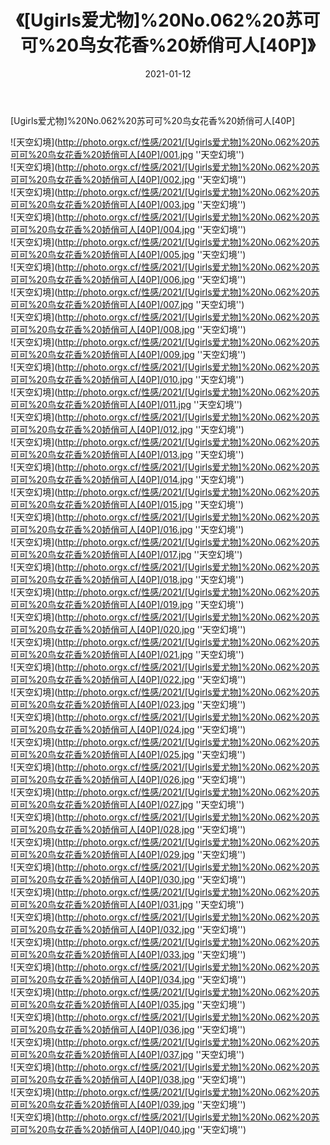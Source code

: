 ﻿---
layout: post
title: 《[Ugirls爱尤物]%20No.062%20苏可可%20鸟女花香%20娇俏可人[40P]》
date: 2021-01-12
img: http://photo.orgx.cf/性感/2021/[Ugirls爱尤物]%20No.062%20苏可可%20鸟女花香%20娇俏可人[40P]/000.jpg
tags: [美女,性感,泳衣]
---

[Ugirls爱尤物]%20No.062%20苏可可%20鸟女花香%20娇俏可人[40P]



![天空幻境](http://photo.orgx.cf/性感/2021/[Ugirls爱尤物]%20No.062%20苏可可%20鸟女花香%20娇俏可人[40P]/001.jpg ''天空幻境'')<br>
![天空幻境](http://photo.orgx.cf/性感/2021/[Ugirls爱尤物]%20No.062%20苏可可%20鸟女花香%20娇俏可人[40P]/002.jpg ''天空幻境'')<br>
![天空幻境](http://photo.orgx.cf/性感/2021/[Ugirls爱尤物]%20No.062%20苏可可%20鸟女花香%20娇俏可人[40P]/003.jpg ''天空幻境'')<br>
![天空幻境](http://photo.orgx.cf/性感/2021/[Ugirls爱尤物]%20No.062%20苏可可%20鸟女花香%20娇俏可人[40P]/004.jpg ''天空幻境'')<br>
![天空幻境](http://photo.orgx.cf/性感/2021/[Ugirls爱尤物]%20No.062%20苏可可%20鸟女花香%20娇俏可人[40P]/005.jpg ''天空幻境'')<br>
![天空幻境](http://photo.orgx.cf/性感/2021/[Ugirls爱尤物]%20No.062%20苏可可%20鸟女花香%20娇俏可人[40P]/006.jpg ''天空幻境'')<br>
![天空幻境](http://photo.orgx.cf/性感/2021/[Ugirls爱尤物]%20No.062%20苏可可%20鸟女花香%20娇俏可人[40P]/007.jpg ''天空幻境'')<br>
![天空幻境](http://photo.orgx.cf/性感/2021/[Ugirls爱尤物]%20No.062%20苏可可%20鸟女花香%20娇俏可人[40P]/008.jpg ''天空幻境'')<br>
![天空幻境](http://photo.orgx.cf/性感/2021/[Ugirls爱尤物]%20No.062%20苏可可%20鸟女花香%20娇俏可人[40P]/009.jpg ''天空幻境'')<br>
![天空幻境](http://photo.orgx.cf/性感/2021/[Ugirls爱尤物]%20No.062%20苏可可%20鸟女花香%20娇俏可人[40P]/010.jpg ''天空幻境'')<br>
![天空幻境](http://photo.orgx.cf/性感/2021/[Ugirls爱尤物]%20No.062%20苏可可%20鸟女花香%20娇俏可人[40P]/011.jpg ''天空幻境'')<br>
![天空幻境](http://photo.orgx.cf/性感/2021/[Ugirls爱尤物]%20No.062%20苏可可%20鸟女花香%20娇俏可人[40P]/012.jpg ''天空幻境'')<br>
![天空幻境](http://photo.orgx.cf/性感/2021/[Ugirls爱尤物]%20No.062%20苏可可%20鸟女花香%20娇俏可人[40P]/013.jpg ''天空幻境'')<br>
![天空幻境](http://photo.orgx.cf/性感/2021/[Ugirls爱尤物]%20No.062%20苏可可%20鸟女花香%20娇俏可人[40P]/014.jpg ''天空幻境'')<br>
![天空幻境](http://photo.orgx.cf/性感/2021/[Ugirls爱尤物]%20No.062%20苏可可%20鸟女花香%20娇俏可人[40P]/015.jpg ''天空幻境'')<br>
![天空幻境](http://photo.orgx.cf/性感/2021/[Ugirls爱尤物]%20No.062%20苏可可%20鸟女花香%20娇俏可人[40P]/016.jpg ''天空幻境'')<br>
![天空幻境](http://photo.orgx.cf/性感/2021/[Ugirls爱尤物]%20No.062%20苏可可%20鸟女花香%20娇俏可人[40P]/017.jpg ''天空幻境'')<br>
![天空幻境](http://photo.orgx.cf/性感/2021/[Ugirls爱尤物]%20No.062%20苏可可%20鸟女花香%20娇俏可人[40P]/018.jpg ''天空幻境'')<br>
![天空幻境](http://photo.orgx.cf/性感/2021/[Ugirls爱尤物]%20No.062%20苏可可%20鸟女花香%20娇俏可人[40P]/019.jpg ''天空幻境'')<br>
![天空幻境](http://photo.orgx.cf/性感/2021/[Ugirls爱尤物]%20No.062%20苏可可%20鸟女花香%20娇俏可人[40P]/020.jpg ''天空幻境'')<br>
![天空幻境](http://photo.orgx.cf/性感/2021/[Ugirls爱尤物]%20No.062%20苏可可%20鸟女花香%20娇俏可人[40P]/021.jpg ''天空幻境'')<br>
![天空幻境](http://photo.orgx.cf/性感/2021/[Ugirls爱尤物]%20No.062%20苏可可%20鸟女花香%20娇俏可人[40P]/022.jpg ''天空幻境'')<br>
![天空幻境](http://photo.orgx.cf/性感/2021/[Ugirls爱尤物]%20No.062%20苏可可%20鸟女花香%20娇俏可人[40P]/023.jpg ''天空幻境'')<br>
![天空幻境](http://photo.orgx.cf/性感/2021/[Ugirls爱尤物]%20No.062%20苏可可%20鸟女花香%20娇俏可人[40P]/024.jpg ''天空幻境'')<br>
![天空幻境](http://photo.orgx.cf/性感/2021/[Ugirls爱尤物]%20No.062%20苏可可%20鸟女花香%20娇俏可人[40P]/025.jpg ''天空幻境'')<br>
![天空幻境](http://photo.orgx.cf/性感/2021/[Ugirls爱尤物]%20No.062%20苏可可%20鸟女花香%20娇俏可人[40P]/026.jpg ''天空幻境'')<br>
![天空幻境](http://photo.orgx.cf/性感/2021/[Ugirls爱尤物]%20No.062%20苏可可%20鸟女花香%20娇俏可人[40P]/027.jpg ''天空幻境'')<br>
![天空幻境](http://photo.orgx.cf/性感/2021/[Ugirls爱尤物]%20No.062%20苏可可%20鸟女花香%20娇俏可人[40P]/028.jpg ''天空幻境'')<br>
![天空幻境](http://photo.orgx.cf/性感/2021/[Ugirls爱尤物]%20No.062%20苏可可%20鸟女花香%20娇俏可人[40P]/029.jpg ''天空幻境'')<br>
![天空幻境](http://photo.orgx.cf/性感/2021/[Ugirls爱尤物]%20No.062%20苏可可%20鸟女花香%20娇俏可人[40P]/030.jpg ''天空幻境'')<br>
![天空幻境](http://photo.orgx.cf/性感/2021/[Ugirls爱尤物]%20No.062%20苏可可%20鸟女花香%20娇俏可人[40P]/031.jpg ''天空幻境'')<br>
![天空幻境](http://photo.orgx.cf/性感/2021/[Ugirls爱尤物]%20No.062%20苏可可%20鸟女花香%20娇俏可人[40P]/032.jpg ''天空幻境'')<br>
![天空幻境](http://photo.orgx.cf/性感/2021/[Ugirls爱尤物]%20No.062%20苏可可%20鸟女花香%20娇俏可人[40P]/033.jpg ''天空幻境'')<br>
![天空幻境](http://photo.orgx.cf/性感/2021/[Ugirls爱尤物]%20No.062%20苏可可%20鸟女花香%20娇俏可人[40P]/034.jpg ''天空幻境'')<br>
![天空幻境](http://photo.orgx.cf/性感/2021/[Ugirls爱尤物]%20No.062%20苏可可%20鸟女花香%20娇俏可人[40P]/035.jpg ''天空幻境'')<br>
![天空幻境](http://photo.orgx.cf/性感/2021/[Ugirls爱尤物]%20No.062%20苏可可%20鸟女花香%20娇俏可人[40P]/036.jpg ''天空幻境'')<br>
![天空幻境](http://photo.orgx.cf/性感/2021/[Ugirls爱尤物]%20No.062%20苏可可%20鸟女花香%20娇俏可人[40P]/037.jpg ''天空幻境'')<br>
![天空幻境](http://photo.orgx.cf/性感/2021/[Ugirls爱尤物]%20No.062%20苏可可%20鸟女花香%20娇俏可人[40P]/038.jpg ''天空幻境'')<br>
![天空幻境](http://photo.orgx.cf/性感/2021/[Ugirls爱尤物]%20No.062%20苏可可%20鸟女花香%20娇俏可人[40P]/039.jpg ''天空幻境'')<br>
![天空幻境](http://photo.orgx.cf/性感/2021/[Ugirls爱尤物]%20No.062%20苏可可%20鸟女花香%20娇俏可人[40P]/040.jpg ''天空幻境'')<br>